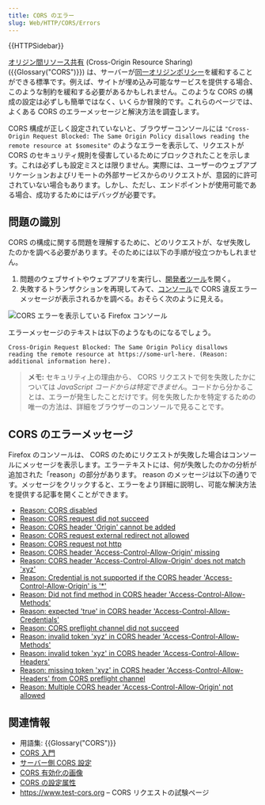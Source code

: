 ```yaml
---
title: CORS のエラー
slug: Web/HTTP/CORS/Errors
---
```


{{HTTPSidebar}}

[オリジン間リソース共有](/ja/docs/Web/HTTP/CORS) (Cross-Origin Resource Sharing) ({{Glossary("CORS")}}) は、サーバーが[同一オリジンポリシー](/ja/docs/Web/Security/Same-origin_policy)を緩和することができる標準です。例えば、サイトが埋め込み可能なサービスを提供する場合、このような制約を緩和する必要があるかもしれません。このような CORS の構成の設定は必ずしも簡単ではなく、いくらか冒険的です。これらのページでは、よくある CORS のエラーメッセージと解決方法を調査します。

CORS 構成が正しく設定されていないと、ブラウザーコンソールには `"Cross-Origin Request Blocked: The Same Origin Policy disallows reading the remote resource at $somesite"` のようなエラーを表示して、リクエストが CORS のセキュリティ規則を侵害しているためにブロックされたことを示します。これは必ずしも設定ミスとは限りません。実際には、ユーザーのウェブアプリケーションおよびリモートの外部サービスからのリクエストが、意図的に許可されていない場合もあります。しかし、ただし、エンドポイントが使用可能である場合、成功するためにはデバッグが必要です。

## 問題の識別

CORS の構成に関する問題を理解するために、どのリクエストが、なぜ失敗したのかを調べる必要があります。そのためには以下の手順が役立つかもしれません。

1. 問題のウェブサイトやウェブアプリを実行し、[開発者ツール](/ja/docs/Tools)を開く。
2. 失敗するトランザクションを再現してみて、[コンソール](/ja/docs/Tools/Web_Console)で CORS 違反エラーメッセージが表示されるかを調べる。おそらく次のように見える。

![CORS エラーを表示している Firefox コンソール](cors-error2.png)

エラーメッセージのテキストは以下のようなものになるでしょう。

```
Cross-Origin Request Blocked: The Same Origin Policy disallows
reading the remote resource at https://some-url-here. (Reason:
additional information here).
```

> **メモ:** セキュリティ上の理由から、 CORS リクエストで何を失敗したかについては _JavaScript コードからは特定できません_。コードから分かることは、エラーが発生したことだけです。何を失敗したかを特定するための唯一の方法は、詳細をブラウザーのコンソールで見ることです。

## CORS のエラーメッセージ

Firefox のコンソールは、 CORS のためにリクエストが失敗した場合はコンソールにメッセージを表示します。エラーテキストには、何が失敗したのかの分析が追加された「reason」の部分があります。 reason のメッセージは以下の通りです。メッセージをクリックすると、エラーをより詳細に説明し、可能な解決方法を提供する記事を開くことができます。

- [Reason: CORS disabled](/ja/docs/Web/HTTP/CORS/Errors/CORSDisabled)
- [Reason: CORS request did not succeed](/ja/docs/Web/HTTP/CORS/Errors/CORSDidNotSucceed)
- [Reason: CORS header 'Origin' cannot be added](/ja/docs/Web/HTTP/CORS/Errors/CORSOriginHeaderNotAdded)
- [Reason: CORS request external redirect not allowed](/ja/docs/Web/HTTP/CORS/Errors/CORSExternalRedirectNotAllowed)
- [Reason: CORS request not http](/ja/docs/Web/HTTP/CORS/Errors/CORSRequestNotHttp)
- [Reason: CORS header 'Access-Control-Allow-Origin' missing](/ja/docs/Web/HTTP/CORS/Errors/CORSMissingAllowOrigin)
- [Reason: CORS header 'Access-Control-Allow-Origin' does not match 'xyz'](/ja/docs/Web/HTTP/CORS/Errors/CORSAllowOriginNotMatchingOrigin)
- [Reason: Credential is not supported if the CORS header 'Access-Control-Allow-Origin' is '\*'](/ja/docs/Web/HTTP/CORS/Errors/CORSNotSupportingCredentials)
- [Reason: Did not find method in CORS header 'Access-Control-Allow-Methods'](/ja/docs/Web/HTTP/CORS/Errors/CORSMethodNotFound)
- [Reason: expected 'true' in CORS header 'Access-Control-Allow-Credentials'](/ja/docs/Web/HTTP/CORS/Errors/CORSMissingAllowCredentials)
- [Reason: CORS preflight channel did not succeed](/ja/docs/Web/HTTP/CORS/Errors/CORSPreflightDidNotSucceed)
- [Reason: invalid token 'xyz' in CORS header 'Access-Control-Allow-Methods'](/ja/docs/Web/HTTP/CORS/Errors/CORSInvalidAllowMethod)
- [Reason: invalid token 'xyz' in CORS header 'Access-Control-Allow-Headers'](/ja/docs/Web/HTTP/CORS/Errors/CORSInvalidAllowHeader)
- [Reason: missing token 'xyz' in CORS header 'Access-Control-Allow-Headers' from CORS preflight channel](/ja/docs/Web/HTTP/CORS/Errors/CORSMissingAllowHeaderFromPreflight)
- [Reason: Multiple CORS header 'Access-Control-Allow-Origin' not allowed](/ja/docs/Web/HTTP/CORS/Errors/CORSMultipleAllowOriginNotAllowed)

## 関連情報

- 用語集: {{Glossary("CORS")}}
- [CORS 入門](/ja/docs/Web/HTTP/CORS)
- [サーバー側 CORS 設定](/ja/docs/Web/HTTP/Server-Side_Access_Control)
- [CORS 有効化の画像](/ja/docs/Web/HTML/CORS_enabled_image)
- [CORS の設定属性](/ja/docs/Web/HTML/CORS_settings_attributes)
- <https://www.test-cors.org> – CORS リクエストの試験ページ
